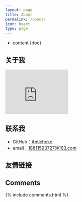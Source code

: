 ```yaml
---
layout: page
title: About
permalink: /about/
icon: heart
type: page
---
```


* content
{:toc}

## 关于我

<iframe src="https://githubbadge.appspot.com/Antichoke?s=1" style="border: 0;height: 142px;width: 200px;overflow: hidden;" frameBorder="0"></iframe>

## 联系我

* GitHub：[Antichoke](https://github.com/Gaohaoyang)
* email：18811593727@163.com


## 友情链接



## Comments

{% include comments.html %}
